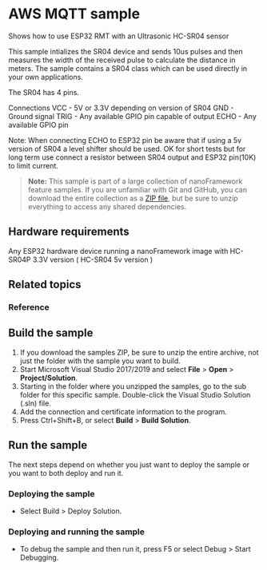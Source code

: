 # AWS MQTT sample

Shows how to use ESP32 RMT with an Ultrasonic HC-SR04 sensor

This sample intializes the SR04 device and sends 10us pulses and then measures the width of the received pulse to calculate the distance in meters.
The sample contains a SR04 class which can be used directly in your own applications.

The SR04 has 4 pins.

Connections
VCC -  5V or 3.3V depending on version of SR04
GND -  Ground signal
TRIG - Any available GPIO pin capable of output
ECHO - Any available GPIO pin 

Note:
When connecting ECHO to ESP32 pin be aware that if using a 5v version of SR04 a level shifter should be used.
OK for short tests but for long term use connect a resistor between SR04 output and ESP32 pin(10K) to limit current.


> **Note:** This sample is part of a large collection of nanoFramework feature samples.
> If you are unfamiliar with Git and GitHub, you can download the entire collection as a
> [ZIP file](https://github.com/nanoframework/Samples/archive/master.zip), but be
> sure to unzip everything to access any shared dependencies.
<!-- For more info on working with the ZIP file, 
> the samples collection, and GitHub, see [Get the UWP samples from GitHub](https://aka.ms/ovu2uq). 
> For more samples, see the [Samples portal](https://aka.ms/winsamples) on the Windows Dev Center.  -->

## Hardware requirements

Any ESP32 hardware device running a nanoFramework image with HC-SR04P 3.3V version ( HC-SR04 5v version )

## Related topics

### Reference

## Build the sample

1. If you download the samples ZIP, be sure to unzip the entire archive, not just the folder with the sample you want to build. 
2. Start Microsoft Visual Studio 2017/2019 and select **File** \> **Open** \> **Project/Solution**.
3. Starting in the folder where you unzipped the samples, go to the sub folder for this specific sample. Double-click the Visual Studio Solution (.sln) file.
4. Add the connection and certificate information to the program.
5. Press Ctrl+Shift+B, or select **Build** \> **Build Solution**.

## Run the sample

The next steps depend on whether you just want to deploy the sample or you want to both deploy and run it.

### Deploying the sample

- Select Build > Deploy Solution.

### Deploying and running the sample

- To debug the sample and then run it, press F5 or select Debug >  Start Debugging.
